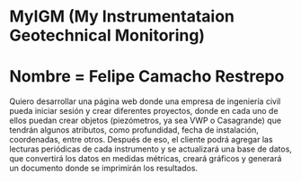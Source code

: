 # MyIGM (My Instrumentataion Geotechnical Monitoring)

# Nombre = Felipe Camacho Restrepo

Quiero desarrollar una página web donde una empresa de ingeniería civil pueda iniciar sesión y crear diferentes proyectos, donde en cada uno de ellos puedan crear objetos (piezómetros, ya sea VWP o Casagrande) que tendrán algunos atributos, como profundidad, fecha de instalación, coordenadas, entre otros. Después de eso, el cliente podrá agregar las lecturas periódicas de cada instrumento y se actualizará una base de datos, que convertirá los datos en medidas métricas, creará gráficos y generará un documento donde se imprimirán los resultados.
